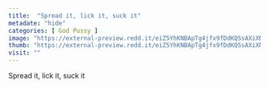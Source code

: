 ```yaml
---
title:  "Spread it, lick it, suck it"
metadate: "hide"
categories: [ God Pussy ]
image: "https://external-preview.redd.it/eiZ5YhKNBApTg4jfx9fDdKQSsAXiXNfG2ocQo09Byog.jpg?auto=webp&s=fc8b0ee5fb3feb307cb1c471f22e05c65554471d"
thumb: "https://external-preview.redd.it/eiZ5YhKNBApTg4jfx9fDdKQSsAXiXNfG2ocQo09Byog.jpg?width=1080&crop=smart&auto=webp&s=84ef755d8aedc14e88493bfee49eecad0fcb9ff3"
visit: ""
---
```

Spread it, lick it, suck it
